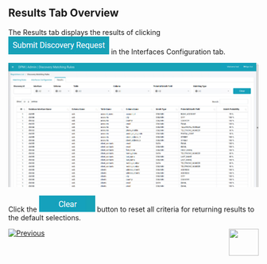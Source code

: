 ## Results Tab Overview

The Results tab displays the results of clicking ![image](/articles/DPM/images/Figure_84_Discovery_SubmitDiscRequest.jpg) in the Interfaces Configuration tab.

![image](/articles/DPM/images/Figure_88_Discovery_ResultsTab.jpg)

Click the ![image](/articles/DPM/images/ICON_Clear.jpg) button to reset all criteria for returning results to the default selections.



[![Previous](/articles/DPM/images/Previous.png)]( /articles/DPM/02_Admin_Module/15_6_Discovery_Submit_Discovery_Request.md)[<img align="right" width="60" height="54" src="/articles/DPM/images/Next.png">](/articles/DPM/02_Admin_Module/15_8_Discovery_Navigating_Results_Tab.md)

